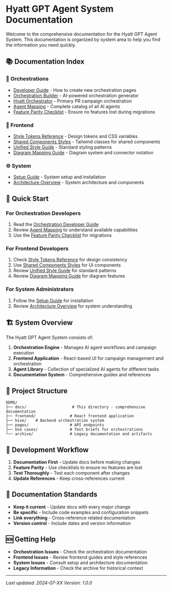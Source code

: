 # Hyatt GPT Agent System Documentation

Welcome to the comprehensive documentation for the Hyatt GPT Agent System. This documentation is organized by system area to help you find the information you need quickly.

## 📚 Documentation Index

### 🎯 Orchestrations

- [Developer Guide](./orchestrations/ORCHESTRATION_DEVELOPER_GUIDE.md) - How to create new orchestration pages
- [Orchestration Builder](./orchestrations/OrchestrationBuilder.md) - AI-powered orchestration generator
- [Hyatt Orchestrator](./orchestrations/HyattOrchestrator.md) - Primary PR campaign orchestration
- [Agent Mapping](./orchestrations/AgentMapping.md) - Complete catalog of all AI agents
- [Feature Parity Checklist](./orchestrations/FeatureParityChecklist.md) - Ensure no features lost during migrations

### 🎨 Frontend

- [Style Tokens Reference](./frontend/STYLE_TOKENS_REFERENCE.md) - Design tokens and CSS variables
- [Shared Components Styles](./frontend/SHARED_COMPONENTS_STYLES.md) - Tailwind classes for shared components
- [Unified Style Guide](./frontend/UNIFIED_STYLE_GUIDE.md) - Standard styling patterns
- [Diagram Mapping Guide](./frontend/DIAGRAM_MAPPING_GUIDE.md) - Diagram system and connector notation

### ⚙️ System

- [Setup Guide](./system/setup.md) - System setup and installation
- [Architecture Overview](./system/architecture.md) - System architecture and components

## 🚀 Quick Start

### For Orchestration Developers

1. Read the [Orchestration Developer Guide](./orchestrations/ORCHESTRATION_DEVELOPER_GUIDE.md)
2. Review [Agent Mapping](./orchestrations/AgentMapping.md) to understand available capabilities
3. Use the [Feature Parity Checklist](./orchestrations/FeatureParityChecklist.md) for migrations

### For Frontend Developers

1. Check [Style Tokens Reference](./frontend/STYLE_TOKENS_REFERENCE.md) for design consistency
2. Use [Shared Components Styles](./frontend/SHARED_COMPONENTS_STYLES.md) for UI components
3. Review [Unified Style Guide](./frontend/UNIFIED_STYLE_GUIDE.md) for standard patterns
4. Review [Diagram Mapping Guide](./frontend/DIAGRAM_MAPPING_GUIDE.md) for diagram features

### For System Administrators

1. Follow the [Setup Guide](./system/setup.md) for installation
2. Review [Architecture Overview](./system/architecture.md) for system understanding

## 🏗️ System Overview

The Hyatt GPT Agent System consists of:

1. **Orchestration Engine** - Manages AI agent workflows and campaign execution
2. **Frontend Application** - React-based UI for campaign management and orchestration
3. **Agent Library** - Collection of specialized AI agents for different tasks
4. **Documentation System** - Comprehensive guides and references

## 📁 Project Structure

```
DEMO/
├── docs/                    # This directory - comprehensive documentation
├── frontend/               # React frontend application
├── hive/    # Backend orchestration system
├── pages/                  # API endpoints
├── Use cases/              # Test briefs for orchestrations
└── archive/                # Legacy documentation and artifacts
```

## 🔄 Development Workflow

1. **Documentation First** - Update docs before making changes
2. **Feature Parity** - Use checklists to ensure no features are lost
3. **Test Thoroughly** - Test each component after changes
4. **Update References** - Keep cross-references current

## 📝 Documentation Standards

- **Keep it current** - Update docs with every major change
- **Be specific** - Include code examples and configuration snippets
- **Link everything** - Cross-reference related documentation
- **Version control** - Include dates and version information

## 🆘 Getting Help

- **Orchestration Issues** - Check the orchestration documentation
- **Frontend Issues** - Review frontend guides and style references
- **System Issues** - Consult setup and architecture documentation
- **Legacy Information** - Check the archive for historical context

---

_Last updated: 2024-07-XX_
_Version: 1.0.0_
